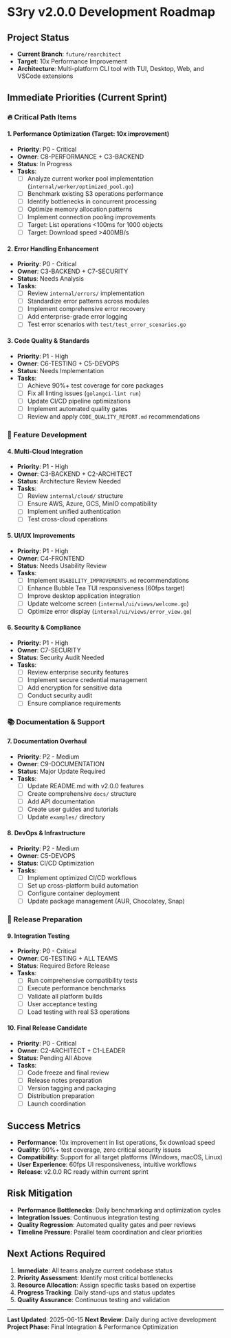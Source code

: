 # S3ry v2.0.0 Development Roadmap

## Project Status
- **Current Branch**: `future/rearchitect`
- **Target**: 10x Performance Improvement
- **Architecture**: Multi-platform CLI tool with TUI, Desktop, Web, and VSCode extensions

## Immediate Priorities (Current Sprint)

### 🔥 Critical Path Items

#### 1. Performance Optimization (Target: 10x improvement)
- **Priority**: P0 - Critical
- **Owner**: C8-PERFORMANCE + C3-BACKEND
- **Status**: In Progress
- **Tasks**:
  - [ ] Analyze current worker pool implementation (`internal/worker/optimized_pool.go`)
  - [ ] Benchmark existing S3 operations performance
  - [ ] Identify bottlenecks in concurrent processing
  - [ ] Optimize memory allocation patterns
  - [ ] Implement connection pooling improvements
  - [ ] Target: List operations <100ms for 1000 objects
  - [ ] Target: Download speed >400MB/s

#### 2. Error Handling Enhancement
- **Priority**: P0 - Critical
- **Owner**: C3-BACKEND + C7-SECURITY
- **Status**: Needs Analysis
- **Tasks**:
  - [ ] Review `internal/errors/` implementation
  - [ ] Standardize error patterns across modules
  - [ ] Implement comprehensive error recovery
  - [ ] Add enterprise-grade error logging
  - [ ] Test error scenarios with `test/test_error_scenarios.go`

#### 3. Code Quality & Standards
- **Priority**: P1 - High
- **Owner**: C6-TESTING + C5-DEVOPS
- **Status**: Needs Implementation
- **Tasks**:
  - [ ] Achieve 90%+ test coverage for core packages
  - [ ] Fix all linting issues (`golangci-lint run`)
  - [ ] Update CI/CD pipeline optimizations
  - [ ] Implement automated quality gates
  - [ ] Review and apply `CODE_QUALITY_REPORT.md` recommendations

### 🚀 Feature Development

#### 4. Multi-Cloud Integration
- **Priority**: P1 - High
- **Owner**: C3-BACKEND + C2-ARCHITECT
- **Status**: Architecture Review Needed
- **Tasks**:
  - [ ] Review `internal/cloud/` structure
  - [ ] Ensure AWS, Azure, GCS, MinIO compatibility
  - [ ] Implement unified authentication
  - [ ] Test cross-cloud operations

#### 5. UI/UX Improvements
- **Priority**: P1 - High
- **Owner**: C4-FRONTEND
- **Status**: Needs Usability Review
- **Tasks**:
  - [ ] Implement `USABILITY_IMPROVEMENTS.md` recommendations
  - [ ] Enhance Bubble Tea TUI responsiveness (60fps target)
  - [ ] Improve desktop application integration
  - [ ] Update welcome screen (`internal/ui/views/welcome.go`)
  - [ ] Optimize error display (`internal/ui/views/error_view.go`)

#### 6. Security & Compliance
- **Priority**: P1 - High
- **Owner**: C7-SECURITY
- **Status**: Security Audit Needed
- **Tasks**:
  - [ ] Review enterprise security features
  - [ ] Implement secure credential management
  - [ ] Add encryption for sensitive data
  - [ ] Conduct security audit
  - [ ] Ensure compliance requirements

### 📚 Documentation & Support

#### 7. Documentation Overhaul
- **Priority**: P2 - Medium
- **Owner**: C9-DOCUMENTATION
- **Status**: Major Update Required
- **Tasks**:
  - [ ] Update README.md with v2.0.0 features
  - [ ] Create comprehensive `docs/` structure
  - [ ] Add API documentation
  - [ ] Create user guides and tutorials
  - [ ] Update `examples/` directory

#### 8. DevOps & Infrastructure
- **Priority**: P2 - Medium
- **Owner**: C5-DEVOPS
- **Status**: CI/CD Optimization
- **Tasks**:
  - [ ] Implement optimized CI/CD workflows
  - [ ] Set up cross-platform build automation
  - [ ] Configure container deployment
  - [ ] Update package management (AUR, Chocolatey, Snap)

### 🎯 Release Preparation

#### 9. Integration Testing
- **Priority**: P0 - Critical
- **Owner**: C6-TESTING + ALL TEAMS
- **Status**: Required Before Release
- **Tasks**:
  - [ ] Run comprehensive compatibility tests
  - [ ] Execute performance benchmarks
  - [ ] Validate all platform builds
  - [ ] User acceptance testing
  - [ ] Load testing with real S3 operations

#### 10. Final Release Candidate
- **Priority**: P0 - Critical
- **Owner**: C2-ARCHITECT + C1-LEADER
- **Status**: Pending All Above
- **Tasks**:
  - [ ] Code freeze and final review
  - [ ] Release notes preparation
  - [ ] Version tagging and packaging
  - [ ] Distribution preparation
  - [ ] Launch coordination

## Success Metrics
- **Performance**: 10x improvement in list operations, 5x download speed
- **Quality**: 90%+ test coverage, zero critical security issues
- **Compatibility**: Support for all target platforms (Windows, macOS, Linux)
- **User Experience**: 60fps UI responsiveness, intuitive workflows
- **Release**: v2.0.0 RC ready within current sprint

## Risk Mitigation
- **Performance Bottlenecks**: Daily benchmarking and optimization cycles
- **Integration Issues**: Continuous integration testing
- **Quality Regression**: Automated quality gates and peer reviews
- **Timeline Pressure**: Parallel team coordination and clear priorities

## Next Actions Required
1. **Immediate**: All teams analyze current codebase status
2. **Priority Assessment**: Identify most critical bottlenecks
3. **Resource Allocation**: Assign specific tasks based on expertise
4. **Progress Tracking**: Daily stand-ups and status updates
5. **Quality Assurance**: Continuous testing and validation

---
**Last Updated**: 2025-06-15
**Next Review**: Daily during active development
**Project Phase**: Final Integration & Performance Optimization